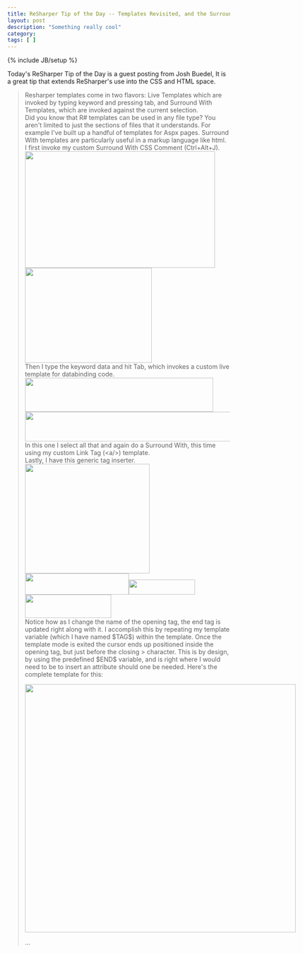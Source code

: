 ```yaml
---
title: ReSharper Tip of the Day -- Templates Revisited, and the Surround With 
layout: post
description: "Something really cool"
category:
tags: [ ] 
---
```

{% include JB/setup %}



Today's ReSharper Tip of the Day is a guest posting from Josh Buedel, It is a great tip that extends ReSharper's use into the CSS and HTML space.
<blockquote>
<p class="MsoNormal" style="margin: 0in 0in 0pt; mso-layout-grid-align: none;">Resharper templates come in two flavors: Live Templates which are invoked by typing keyword and pressing tab, and Surround With Templates, which are invoked against the current selection.</p>
<p class="MsoNormal" style="margin: 0in 0in 0pt; mso-layout-grid-align: none;"></p>
<p class="MsoNormal" style="margin: 0in 0in 0pt; mso-layout-grid-align: none;">Did you know that R# templates can be used in any file type? You aren't limited to just the sections of files that it understands. For example I've built up a handful of templates for Aspx pages. Surround With templates are particularly useful in a markup language like html.</p>
<p style="margin: 0in 0in 0pt; mso-layout-grid-align: none;"></p>
<p class="MsoNormal" style="margin: 0in 0in 0pt; mso-layout-grid-align: none;">I first invoke my custom Surround With CSS Comment (Ctrl+Alt+J).</p>
<p class="MsoNormal" style="margin: 0in 0in 0pt; mso-layout-grid-align: none;"><span style="mso-bidi-font-family: Arial; mso-bidi-language: AR-SA;"><img class="alignnone size-full wp-image-142" title="csscomment" src="/wp-content/uploads/2008/07/csscomment.jpg" alt="" width="430" height="264" /><img class="alignnone size-full wp-image-143" title="csscommentcomplete" src="/wp-content/uploads/2008/07/csscommentcomplete.jpg" alt="" width="287" height="215" /></span></p>
<p class="MsoNormal" style="margin: 0in 0in 0pt; mso-layout-grid-align: none;"></p>
<p style="margin: 0in 0in 0pt; mso-layout-grid-align: none;">Then I type the keyword data and hit Tab, which invokes a custom live template for databinding code.</p>
<p class="MsoNormal" style="margin: 0in 0in 0pt; mso-layout-grid-align: none;"><span style="mso-bidi-font-family: Arial; mso-bidi-language: AR-SA;"><img class="alignnone size-full wp-image-144" title="databinder" src="/wp-content/uploads/2008/07/databinder.jpg" alt="" width="426" height="77" /><img class="alignnone size-full wp-image-145" title="databindercomplete" src="/wp-content/uploads/2008/07/databindercomplete.jpg" alt="" width="500" height="67" /></span></p>
<p class="MsoNormal" style="margin: 0in 0in 0pt; mso-layout-grid-align: none;"></p>
<p class="MsoNormal" style="margin: 0in 0in 0pt; mso-layout-grid-align: none;">In this one I select all that and again do a Surround With, this time using my custom Link Tag (&lt;a/&gt;) template.</p>
<p class="MsoNormal" style="margin: 0in 0in 0pt; mso-layout-grid-align: none;"><span style="mso-bidi-font-family: Arial; mso-bidi-language: AR-SA;"><img class="alignnone size-full wp-image-146" title="databindertolink" src="/wp-content/uploads/2008/07/databindertolink.jpg" alt="" /><img class="alignnone size-full wp-image-147" title="databindertolinkcomplete" src="/wp-content/uploads/2008/07/databindertolinkcomplete.jpg" alt="" /></span></p>
<p class="MsoNormal" style="margin: 0in 0in 0pt; mso-layout-grid-align: none;"></p>
<p class="MsoNormal" style="margin: 0in 0in 0pt; mso-layout-grid-align: none;">Lastly, I have this generic tag inserter.</p>
<p style="margin: 0in 0in 0pt; mso-layout-grid-align: none;"><a href="/wp-content/uploads/2008/07/tag1.jpg"><img class="alignnone size-full wp-image-150" title="tag1" src="/wp-content/uploads/2008/07/tag1.jpg" alt="" width="282" height="248" /></a><img class="alignnone size-full wp-image-151" title="tag2" src="/wp-content/uploads/2008/07/tag2.jpg" alt="" width="235" height="48" /><img class="alignnone size-full wp-image-152" title="tag3" src="/wp-content/uploads/2008/07/tag3.jpg" alt="" width="150" height="34" /><a href="/wp-content/uploads/2008/07/tag1.jpg"><img class="alignnone size-full wp-image-153" title="tag4" src="/wp-content/uploads/2008/07/tag4.jpg" alt="" width="195" height="53" /></a></p>
<p class="MsoNormal" style="margin: 0in 0in 0pt; mso-layout-grid-align: none;">Notice how as I change the name of the opening tag, the end tag is updated right along with it. I accomplish this by repeating my template variable (which I have named $TAG$) within the template. Once the template mode is exited the cursor ends up positioned inside the opening tag, but just before the closing &gt; character. This is by design, by using the predefined $END$ variable, and is right where I would need to be to insert an attribute should one be needed. Here's the complete template for this:</p>

<div class="mceTemp"><dl id="attachment_149" class="wp-caption alignnone" style="width: 623px;"><dt class="wp-caption-dt"><img class="size-full wp-image-149" title="edittagtemplate" src="/wp-content/uploads/2008/07/edittagtemplate.jpg" alt="" width="613" height="562" /></dt><dd class="wp-caption-dd"></dd></dl>...</div>
<p class="MsoNormal" style="margin: 0in 0in 0pt; mso-layout-grid-align: none;"></p>
</blockquote>
